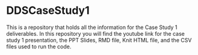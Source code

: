 # DDSCaseStudy1
This is a repository that holds all the information for the Case Study 1 deliverables. 
In this repository you will find the youtube link for the case study 1 presentation, the PPT Slides, RMD file, Knit HTML file, and the CSV files used to run the code. 
